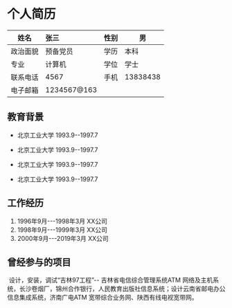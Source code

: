 # 								个人简历

| 姓名     | 张三        | 性别 | 男       |
| -------- | :---------- | ---- | -------- |
| 政治面貌 | 预备党员    | 学历 | 本科     |
| 专业     | 计算机      | 学位 | 学士     |
| 联系电话 | 4567        | 手机 | 13838438 |
| 电子邮箱 | 1234567@163 |      |          |

## 教育背景

* 北京工业大学 1993.9--1997.7 

* 北京工业大学 1993.9--1997.7 

* 北京工业大学 1993.9--1997.7 

* 北京工业大学 1993.9--1997.7 

  

## 工作经历

1. 1996年9月---1998年3月 XX公司
2. 1998年9月---1999年3月 XX公司
3. 2000年9月---2019年3月 XX公司

## 曾经参与的项目  

​		设计，安装，调试“吉林97工程”-- 吉林省电信综合管理系统ATM 网络及主机系统，长沙卷烟厂，锦州合作银行，人民教育出版社信息系统；设计云南省邮电办公信息集成系统，济南广电ATM 宽带综合业务网、陕西有线电视宽带网。









